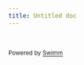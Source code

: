 ```yaml
---
title: Untitled doc
---
```

&nbsp;

<SwmMeta version="3.0.0" repo-id="Z2l0aHViJTNBJTNBQmluZHUtQmxvb2QtQmFuayUzQSUzQXRhbnppZDY0" repo-name="Bindu-Blood-Bank"><sup>Powered by [Swimm](https://app.swimm.io/)</sup></SwmMeta>
